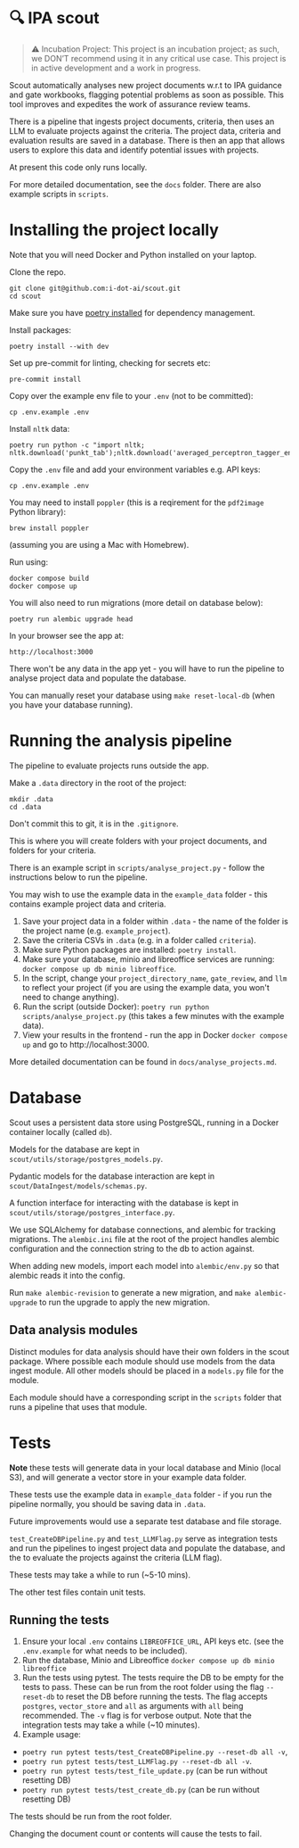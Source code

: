 #  🔍 IPA scout

> ⚠️ Incubation Project: This project is an incubation project; as such, we DON’T recommend using it in any critical use case. This project is in active development and a work in progress. 

Scout automatically analyses new project documents w.r.t to IPA guidance and gate workbooks, flagging potential problems as soon as possible. This tool improves and expedites the work of assurance review teams.

There is a pipeline that ingests project documents, criteria, then uses an LLM to evaluate projects against the criteria. The project data, criteria and evaluation results are saved in a database. There is then an app that allows users to explore this data and identify potential issues with projects.

At present this code only runs locally.

For more detailed documentation, see the `docs` folder. There are also example scripts in `scripts`.


# Installing the project locally

Note that you will need Docker and Python installed on your laptop.

Clone the repo.
```
git clone git@github.com:i-dot-ai/scout.git
cd scout
```
Make sure you have [poetry installed](https://python-poetry.org/docs/) for dependency management.

Install packages: 
```
poetry install --with dev
```

Set up pre-commit for linting, checking for secrets etc:
```
pre-commit install
```

Copy over the example env file to your `.env` (not to be committed):
```
cp .env.example .env
```

Install `nltk` data:
```
poetry run python -c "import nltk; nltk.download('punkt_tab');nltk.download('averaged_perceptron_tagger_eng');nltk.download('averaged_perceptron_tagger_eng')"
```

Copy the `.env` file and add your environment variables e.g. API keys:
```
cp .env.example .env
```

You may need to install `poppler` (this is a reqirement for the `pdf2image` Python library): 
```
brew install poppler
```
(assuming you are using a Mac with Homebrew).

Run using:
```
docker compose build
docker compose up
```

You will also need to run migrations (more detail on database below):
```
poetry run alembic upgrade head
```

In your browser see the app at: 
```
http://localhost:3000
```

There won't be any data in the app yet - you will have to run the pipeline to analyse project data and populate the database. 

You can manually reset your database using `make reset-local-db` (when you have your database running).


# Running the analysis pipeline

The pipeline to evaluate projects runs outside the app.

Make a `.data` directory in the root of the project: 
```
mkdir .data
cd .data
```
Don't commit this to git, it is in the `.gitignore`.

This is where you will create folders with your project documents, and folders for your criteria.

There is an example script in `scripts/analyse_project.py` - follow the instructions below to run the pipeline.

You may wish to use the example data in the `example_data` folder - this contains example project data and criteria.

1. Save your project data in a folder within `.data` - the name of the folder is the project name (e.g. `example_project`).
2. Save the criteria CSVs in `.data` (e.g. in a folder called `criteria`).
3. Make sure Python packages are installed: `poetry install`.
4. Make sure your database, minio and libreoffice services are running: `docker compose up db minio libreoffice`.
5. In the script, change your `project_directory_name`, `gate_review`, and `llm` to reflect your project (if you are using the example data, you won't need to change anything).
6. Run the script (outside Docker): `poetry run python scripts/analyse_project.py` (this takes a few minutes with the example data).
7. View your results in the frontend - run the app in Docker `docker compose up` and go to http://localhost:3000.

More detailed documentation can be found in `docs/analyse_projects.md`.


# Database

Scout uses a persistent data store using PostgreSQL, running in a Docker container locally (called `db`).

Models for the database are kept in `scout/utils/storage/postgres_models.py`.

Pydantic models for the database interaction are kept in `scout/DataIngest/models/schemas.py`.

A function interface for interacting with the database is kept in `scout/utils/storage/postgres_interface.py`.

We use SQLAlchemy for database connections, and alembic for tracking migrations. The `alembic.ini` file at the root of the project handles alembic configuration and the connection string to the db to action against.

When adding new models, import each model into `alembic/env.py` so that alembic reads it into the config.

Run `make alembic-revision` to generate a new migration, and `make alembic-upgrade` to run the upgrade to apply the new migration.


## Data analysis modules

Distinct modules for data analysis should have their own folders in the scout package. Where possible each module should use models from the data ingest module. All other models should be placed in a `models.py` file for the module.

Each module should have a corresponding script in the `scripts` folder that runs a pipeline that uses that module.

# Tests

**Note** these tests will generate data in your local database and Minio (local S3), and will generate a vector store in your example data folder.

These tests use the example data in `example_data` folder - if you run the pipeline normally, you should be saving data in `.data`.

Future improvements would use a separate test database and file storage.

`test_CreateDBPipeline.py` and `test_LLMFlag.py` serve as integration tests and run the pipelines to ingest project data and populate the database, and the to evaluate the projects against the criteria (LLM flag).

These tests may take a while to run (~5-10 mins).

The other test files contain unit tests.

## Running the tests

1. Ensure your local `.env` contains `LIBREOFFICE_URL`, API keys etc. (see the `.env.example` for what needs to be included).
2. Run the database, Minio and Libreoffice `docker compose up db minio libreoffice`
3. Run the tests using pytest. The tests require the DB to be empty for the tests to pass. These can be run from the root folder using the flag `--reset-db` to reset the DB before running the tests. The flag accepts `postgres`, `vector_store` and `all` as arguments with `all` being recommended. The `-v` flag is for verbose output. Note that the integration tests may take a while (~10 minutes).
4. Example usage: 
- `poetry run pytest tests/test_CreateDBPipeline.py --reset-db all -v`, 
- `poetry run pytest tests/test_LLMFlag.py --reset-db all -v`. 
- `poetry run pytest tests/test_file_update.py` (can be run without resetting DB)
- `poetry run pytest tests/test_create_db.py` (can be run without resetting DB)

The tests should be run from the root folder.

Changing the document count or contents will cause the tests to fail.

